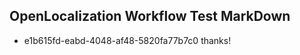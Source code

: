 ## OpenLocalization Workflow Test MarkDown
* e1b615fd-eabd-4048-af48-5820fa77b7c0 thanks!

<!--HONumber=Jul16_HO3-->



